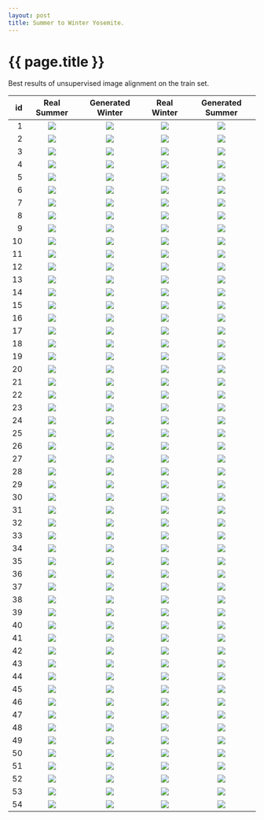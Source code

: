 ```yaml
---
layout: post
title: Summer to Winter Yosemite. 
---
```

{{ page.title }}
================

<p class="meta"> Best results of unsupervised image alignment on the train set.</p>

| id | Real Summer | Generated Winter | Real Winter | Generated Summer |
|---:|:---------:|:----------:|:----------:|:----------:|
| 1 | ![]({{site.baseurl}}/images/yosemite-supplemental/train_cherrypicked/real_A/2012-07-20-23:06:36.jpg) | ![]({{site.baseurl}}/images/yosemite-supplemental/train_cherrypicked/fake_B/2012-07-20-23:06:36.jpg) |![]({{site.baseurl}}/images/yosemite-supplemental/train_cherrypicked/real_B/2015-08-31-14:57:21.jpg) |![]({{site.baseurl}}/images/yosemite-supplemental/train_cherrypicked/fake_A/2015-08-31-14:57:21.jpg) | 
| 2 | ![]({{site.baseurl}}/images/yosemite-supplemental/train_cherrypicked/real_A/2011-09-03-16:40:04.jpg) | ![]({{site.baseurl}}/images/yosemite-supplemental/train_cherrypicked/fake_B/2011-09-03-16:40:04.jpg) |![]({{site.baseurl}}/images/yosemite-supplemental/train_cherrypicked/real_B/2014-06-07-02:12:44.jpg) |![]({{site.baseurl}}/images/yosemite-supplemental/train_cherrypicked/fake_A/2014-06-07-02:12:44.jpg) | 
| 3 | ![]({{site.baseurl}}/images/yosemite-supplemental/train_cherrypicked/real_A/2013-06-02-14:29:53.jpg) | ![]({{site.baseurl}}/images/yosemite-supplemental/train_cherrypicked/fake_B/2013-06-02-14:29:53.jpg) |![]({{site.baseurl}}/images/yosemite-supplemental/train_cherrypicked/real_B/2013-03-09-11:55:45.jpg) |![]({{site.baseurl}}/images/yosemite-supplemental/train_cherrypicked/fake_A/2013-03-09-11:55:45.jpg) | 
| 4 | ![]({{site.baseurl}}/images/yosemite-supplemental/train_cherrypicked/real_A/2015-09-07-15:49:32.jpg) | ![]({{site.baseurl}}/images/yosemite-supplemental/train_cherrypicked/fake_B/2015-09-07-15:49:32.jpg) |![]({{site.baseurl}}/images/yosemite-supplemental/train_cherrypicked/real_B/2011-06-18-14:29:28.jpg) |![]({{site.baseurl}}/images/yosemite-supplemental/train_cherrypicked/fake_A/2011-06-18-14:29:28.jpg) | 
| 5 | ![]({{site.baseurl}}/images/yosemite-supplemental/train_cherrypicked/real_A/2015-08-17-06:31:45.jpg) | ![]({{site.baseurl}}/images/yosemite-supplemental/train_cherrypicked/fake_B/2015-08-17-06:31:45.jpg) |![]({{site.baseurl}}/images/yosemite-supplemental/train_cherrypicked/real_B/2011-08-12-15:25:57.jpg) |![]({{site.baseurl}}/images/yosemite-supplemental/train_cherrypicked/fake_A/2011-08-12-15:25:57.jpg) | 
| 6 | ![]({{site.baseurl}}/images/yosemite-supplemental/train_cherrypicked/real_A/2011-06-27-10:49:57.jpg) | ![]({{site.baseurl}}/images/yosemite-supplemental/train_cherrypicked/fake_B/2011-06-27-10:49:57.jpg) |![]({{site.baseurl}}/images/yosemite-supplemental/train_cherrypicked/real_B/2012-06-01-16:14:33.jpg) |![]({{site.baseurl}}/images/yosemite-supplemental/train_cherrypicked/fake_A/2012-06-01-16:14:33.jpg) | 
| 7 | ![]({{site.baseurl}}/images/yosemite-supplemental/train_cherrypicked/real_A/2013-08-21-18:38:46.jpg) | ![]({{site.baseurl}}/images/yosemite-supplemental/train_cherrypicked/fake_B/2013-08-21-18:38:46.jpg) |![]({{site.baseurl}}/images/yosemite-supplemental/train_cherrypicked/real_B/2011-07-25-14:43:07.jpg) |![]({{site.baseurl}}/images/yosemite-supplemental/train_cherrypicked/fake_A/2011-07-25-14:43:07.jpg) | 
| 8 | ![]({{site.baseurl}}/images/yosemite-supplemental/train_cherrypicked/real_A/2014-07-26-19:45:59.jpg) | ![]({{site.baseurl}}/images/yosemite-supplemental/train_cherrypicked/fake_B/2014-07-26-19:45:59.jpg) |![]({{site.baseurl}}/images/yosemite-supplemental/train_cherrypicked/real_B/2016-09-14-03:30:15.jpg) |![]({{site.baseurl}}/images/yosemite-supplemental/train_cherrypicked/fake_A/2016-09-14-03:30:15.jpg) | 
| 9 | ![]({{site.baseurl}}/images/yosemite-supplemental/train_cherrypicked/real_A/2015-05-30-13:31:57.jpg) | ![]({{site.baseurl}}/images/yosemite-supplemental/train_cherrypicked/fake_B/2015-05-30-13:31:57.jpg) |![]({{site.baseurl}}/images/yosemite-supplemental/train_cherrypicked/real_B/2015-07-02-14:36:54.jpg) |![]({{site.baseurl}}/images/yosemite-supplemental/train_cherrypicked/fake_A/2015-07-02-14:36:54.jpg) | 
| 10 | ![]({{site.baseurl}}/images/yosemite-supplemental/train_cherrypicked/real_A/2015-11-18-02:37:24.jpg) | ![]({{site.baseurl}}/images/yosemite-supplemental/train_cherrypicked/fake_B/2015-11-18-02:37:24.jpg) |![]({{site.baseurl}}/images/yosemite-supplemental/train_cherrypicked/real_B/2014-08-10-15:06:55.jpg) |![]({{site.baseurl}}/images/yosemite-supplemental/train_cherrypicked/fake_A/2014-08-10-15:06:55.jpg) | 
| 11 | ![]({{site.baseurl}}/images/yosemite-supplemental/train_cherrypicked/real_A/2016-05-16-22:12:32.jpg) | ![]({{site.baseurl}}/images/yosemite-supplemental/train_cherrypicked/fake_B/2016-05-16-22:12:32.jpg) |![]({{site.baseurl}}/images/yosemite-supplemental/train_cherrypicked/real_B/2015-07-10-13:15:18.jpg) |![]({{site.baseurl}}/images/yosemite-supplemental/train_cherrypicked/fake_A/2015-07-10-13:15:18.jpg) | 
| 12 | ![]({{site.baseurl}}/images/yosemite-supplemental/train_cherrypicked/real_A/2016-07-27-16:46:28.jpg) | ![]({{site.baseurl}}/images/yosemite-supplemental/train_cherrypicked/fake_B/2016-07-27-16:46:28.jpg) |![]({{site.baseurl}}/images/yosemite-supplemental/train_cherrypicked/real_B/2013-07-06-17:30:17.jpg) |![]({{site.baseurl}}/images/yosemite-supplemental/train_cherrypicked/fake_A/2013-07-06-17:30:17.jpg) | 
| 13 | ![]({{site.baseurl}}/images/yosemite-supplemental/train_cherrypicked/real_A/2014-11-30-13:40:15.jpg) | ![]({{site.baseurl}}/images/yosemite-supplemental/train_cherrypicked/fake_B/2014-11-30-13:40:15.jpg) |![]({{site.baseurl}}/images/yosemite-supplemental/train_cherrypicked/real_B/2013-06-17-19:19:48.jpg) |![]({{site.baseurl}}/images/yosemite-supplemental/train_cherrypicked/fake_A/2013-06-17-19:19:48.jpg) | 
| 14 | ![]({{site.baseurl}}/images/yosemite-supplemental/train_cherrypicked/real_A/2013-07-31-18:38:06.jpg) | ![]({{site.baseurl}}/images/yosemite-supplemental/train_cherrypicked/fake_B/2013-07-31-18:38:06.jpg) |![]({{site.baseurl}}/images/yosemite-supplemental/train_cherrypicked/real_B/2011-09-01-13:44:45.jpg) |![]({{site.baseurl}}/images/yosemite-supplemental/train_cherrypicked/fake_A/2011-09-01-13:44:45.jpg) | 
| 15 | ![]({{site.baseurl}}/images/yosemite-supplemental/train_cherrypicked/real_A/2013-05-22-13:51:52.jpg) | ![]({{site.baseurl}}/images/yosemite-supplemental/train_cherrypicked/fake_B/2013-05-22-13:51:52.jpg) |![]({{site.baseurl}}/images/yosemite-supplemental/train_cherrypicked/real_B/2011-09-06-00:44:43.jpg) |![]({{site.baseurl}}/images/yosemite-supplemental/train_cherrypicked/fake_A/2011-09-06-00:44:43.jpg) | 
| 16 | ![]({{site.baseurl}}/images/yosemite-supplemental/train_cherrypicked/real_A/2011-06-28-14:13:16.jpg) | ![]({{site.baseurl}}/images/yosemite-supplemental/train_cherrypicked/fake_B/2011-06-28-14:13:16.jpg) |![]({{site.baseurl}}/images/yosemite-supplemental/train_cherrypicked/real_B/2015-06-27-04:59:47.jpg) |![]({{site.baseurl}}/images/yosemite-supplemental/train_cherrypicked/fake_A/2015-06-27-04:59:47.jpg) | 
| 17 | ![]({{site.baseurl}}/images/yosemite-supplemental/train_cherrypicked/real_A/2014-09-04-07:32:17.jpg) | ![]({{site.baseurl}}/images/yosemite-supplemental/train_cherrypicked/fake_B/2014-09-04-07:32:17.jpg) |![]({{site.baseurl}}/images/yosemite-supplemental/train_cherrypicked/real_B/2012-08-25-13:19:04.jpg) |![]({{site.baseurl}}/images/yosemite-supplemental/train_cherrypicked/fake_A/2012-08-25-13:19:04.jpg) | 
| 18 | ![]({{site.baseurl}}/images/yosemite-supplemental/train_cherrypicked/real_A/2015-07-05-17:31:57.jpg) | ![]({{site.baseurl}}/images/yosemite-supplemental/train_cherrypicked/fake_B/2015-07-05-17:31:57.jpg) |![]({{site.baseurl}}/images/yosemite-supplemental/train_cherrypicked/real_B/2014-09-14-09:55:57.jpg) |![]({{site.baseurl}}/images/yosemite-supplemental/train_cherrypicked/fake_A/2014-09-14-09:55:57.jpg) | 
| 19 | ![]({{site.baseurl}}/images/yosemite-supplemental/train_cherrypicked/real_A/2013-07-11-11:43:11.jpg) | ![]({{site.baseurl}}/images/yosemite-supplemental/train_cherrypicked/fake_B/2013-07-11-11:43:11.jpg) |![]({{site.baseurl}}/images/yosemite-supplemental/train_cherrypicked/real_B/2015-07-04-20:55:17.jpg) |![]({{site.baseurl}}/images/yosemite-supplemental/train_cherrypicked/fake_A/2015-07-04-20:55:17.jpg) | 
| 20 | ![]({{site.baseurl}}/images/yosemite-supplemental/train_cherrypicked/real_A/2013-09-08-19:48:29.jpg) | ![]({{site.baseurl}}/images/yosemite-supplemental/train_cherrypicked/fake_B/2013-09-08-19:48:29.jpg) |![]({{site.baseurl}}/images/yosemite-supplemental/train_cherrypicked/real_B/2014-11-17-06:49:53.jpg) |![]({{site.baseurl}}/images/yosemite-supplemental/train_cherrypicked/fake_A/2014-11-17-06:49:53.jpg) | 
| 21 | ![]({{site.baseurl}}/images/yosemite-supplemental/train_cherrypicked/real_A/2015-09-01-15:36:56.jpg) | ![]({{site.baseurl}}/images/yosemite-supplemental/train_cherrypicked/fake_B/2015-09-01-15:36:56.jpg) |![]({{site.baseurl}}/images/yosemite-supplemental/train_cherrypicked/real_B/2015-06-06-12:58:59.jpg) |![]({{site.baseurl}}/images/yosemite-supplemental/train_cherrypicked/fake_A/2015-06-06-12:58:59.jpg) | 
| 22 | ![]({{site.baseurl}}/images/yosemite-supplemental/train_cherrypicked/real_A/2011-06-18-14:29:28.jpg) | ![]({{site.baseurl}}/images/yosemite-supplemental/train_cherrypicked/fake_B/2011-06-18-14:29:28.jpg) |![]({{site.baseurl}}/images/yosemite-supplemental/train_cherrypicked/real_B/2015-06-27-23:02:09.jpg) |![]({{site.baseurl}}/images/yosemite-supplemental/train_cherrypicked/fake_A/2015-06-27-23:02:09.jpg) | 
| 23 | ![]({{site.baseurl}}/images/yosemite-supplemental/train_cherrypicked/real_A/2013-09-22-12:29:32.jpg) | ![]({{site.baseurl}}/images/yosemite-supplemental/train_cherrypicked/fake_B/2013-09-22-12:29:32.jpg) |![]({{site.baseurl}}/images/yosemite-supplemental/train_cherrypicked/real_B/2013-07-22-23:21:24.jpg) |![]({{site.baseurl}}/images/yosemite-supplemental/train_cherrypicked/fake_A/2013-07-22-23:21:24.jpg) | 
| 24 | ![]({{site.baseurl}}/images/yosemite-supplemental/train_cherrypicked/real_A/2016-06-07-22:56:48.jpg) | ![]({{site.baseurl}}/images/yosemite-supplemental/train_cherrypicked/fake_B/2016-06-07-22:56:48.jpg) |![]({{site.baseurl}}/images/yosemite-supplemental/train_cherrypicked/real_B/2013-07-16-00:17:37.jpg) |![]({{site.baseurl}}/images/yosemite-supplemental/train_cherrypicked/fake_A/2013-07-16-00:17:37.jpg) | 
| 25 | ![]({{site.baseurl}}/images/yosemite-supplemental/train_cherrypicked/real_A/2015-06-11-06:24:54.jpg) | ![]({{site.baseurl}}/images/yosemite-supplemental/train_cherrypicked/fake_B/2015-06-11-06:24:54.jpg) |![]({{site.baseurl}}/images/yosemite-supplemental/train_cherrypicked/real_B/2016-06-02-11:08:27.jpg) |![]({{site.baseurl}}/images/yosemite-supplemental/train_cherrypicked/fake_A/2016-06-02-11:08:27.jpg) | 
| 26 | ![]({{site.baseurl}}/images/yosemite-supplemental/train_cherrypicked/real_A/2016-05-17-01:00:57.jpg) | ![]({{site.baseurl}}/images/yosemite-supplemental/train_cherrypicked/fake_B/2016-05-17-01:00:57.jpg) |![]({{site.baseurl}}/images/yosemite-supplemental/train_cherrypicked/real_B/2016-07-07-03:49:26.jpg) |![]({{site.baseurl}}/images/yosemite-supplemental/train_cherrypicked/fake_A/2016-07-07-03:49:26.jpg) | 
| 27 | ![]({{site.baseurl}}/images/yosemite-supplemental/train_cherrypicked/real_A/2011-09-10-08:31:54.jpg) | ![]({{site.baseurl}}/images/yosemite-supplemental/train_cherrypicked/fake_B/2011-09-10-08:31:54.jpg) |![]({{site.baseurl}}/images/yosemite-supplemental/train_cherrypicked/real_B/2011-06-14-14:27:43.jpg) |![]({{site.baseurl}}/images/yosemite-supplemental/train_cherrypicked/fake_A/2011-06-14-14:27:43.jpg) | 
| 28 | ![]({{site.baseurl}}/images/yosemite-supplemental/train_cherrypicked/real_A/2013-06-15-16:32:24.jpg) | ![]({{site.baseurl}}/images/yosemite-supplemental/train_cherrypicked/fake_B/2013-06-15-16:32:24.jpg) |![]({{site.baseurl}}/images/yosemite-supplemental/train_cherrypicked/real_B/2015-07-10-08:24:46.jpg) |![]({{site.baseurl}}/images/yosemite-supplemental/train_cherrypicked/fake_A/2015-07-10-08:24:46.jpg) | 
| 29 | ![]({{site.baseurl}}/images/yosemite-supplemental/train_cherrypicked/real_A/2011-08-19-10:33:38.jpg) | ![]({{site.baseurl}}/images/yosemite-supplemental/train_cherrypicked/fake_B/2011-08-19-10:33:38.jpg) |![]({{site.baseurl}}/images/yosemite-supplemental/train_cherrypicked/real_B/2013-06-25-04:45:48.jpg) |![]({{site.baseurl}}/images/yosemite-supplemental/train_cherrypicked/fake_A/2013-06-25-04:45:48.jpg) | 
| 30 | ![]({{site.baseurl}}/images/yosemite-supplemental/train_cherrypicked/real_A/2016-07-15-10:41:53.jpg) | ![]({{site.baseurl}}/images/yosemite-supplemental/train_cherrypicked/fake_B/2016-07-15-10:41:53.jpg) |![]({{site.baseurl}}/images/yosemite-supplemental/train_cherrypicked/real_B/2014-08-27-22:33:53.jpg) |![]({{site.baseurl}}/images/yosemite-supplemental/train_cherrypicked/fake_A/2014-08-27-22:33:53.jpg) | 
| 31 | ![]({{site.baseurl}}/images/yosemite-supplemental/train_cherrypicked/real_A/2012-07-17-16:29:35.jpg) | ![]({{site.baseurl}}/images/yosemite-supplemental/train_cherrypicked/fake_B/2012-07-17-16:29:35.jpg) |![]({{site.baseurl}}/images/yosemite-supplemental/train_cherrypicked/real_B/2012-08-11-19:02:13.jpg) |![]({{site.baseurl}}/images/yosemite-supplemental/train_cherrypicked/fake_A/2012-08-11-19:02:13.jpg) | 
| 32 | ![]({{site.baseurl}}/images/yosemite-supplemental/train_cherrypicked/real_A/2015-07-10-14:27:51.jpg) | ![]({{site.baseurl}}/images/yosemite-supplemental/train_cherrypicked/fake_B/2015-07-10-14:27:51.jpg) |![]({{site.baseurl}}/images/yosemite-supplemental/train_cherrypicked/real_B/2012-08-03-13:40:45.jpg) |![]({{site.baseurl}}/images/yosemite-supplemental/train_cherrypicked/fake_A/2012-08-03-13:40:45.jpg) | 
| 33 | ![]({{site.baseurl}}/images/yosemite-supplemental/train_cherrypicked/real_A/2012-08-03-13:40:45.jpg) | ![]({{site.baseurl}}/images/yosemite-supplemental/train_cherrypicked/fake_B/2012-08-03-13:40:45.jpg) |![]({{site.baseurl}}/images/yosemite-supplemental/train_cherrypicked/real_B/2015-06-20-20:24:39.jpg) |![]({{site.baseurl}}/images/yosemite-supplemental/train_cherrypicked/fake_A/2015-06-20-20:24:39.jpg) | 
| 34 | ![]({{site.baseurl}}/images/yosemite-supplemental/train_cherrypicked/real_A/2015-06-29-10:47:05.jpg) | ![]({{site.baseurl}}/images/yosemite-supplemental/train_cherrypicked/fake_B/2015-06-29-10:47:05.jpg) |![]({{site.baseurl}}/images/yosemite-supplemental/train_cherrypicked/real_B/2010-08-24-17:43:18.jpg) |![]({{site.baseurl}}/images/yosemite-supplemental/train_cherrypicked/fake_A/2010-08-24-17:43:18.jpg) | 
| 35 | ![]({{site.baseurl}}/images/yosemite-supplemental/train_cherrypicked/real_A/2009-12-06-06:58:39.jpg) | ![]({{site.baseurl}}/images/yosemite-supplemental/train_cherrypicked/fake_B/2009-12-06-06:58:39.jpg) |![]({{site.baseurl}}/images/yosemite-supplemental/train_cherrypicked/real_B/2011-05-30-16:53:54.jpg) |![]({{site.baseurl}}/images/yosemite-supplemental/train_cherrypicked/fake_A/2011-05-30-16:53:54.jpg) | 
| 36 | ![]({{site.baseurl}}/images/yosemite-supplemental/train_cherrypicked/real_A/2015-08-31-09:41:48.jpg) | ![]({{site.baseurl}}/images/yosemite-supplemental/train_cherrypicked/fake_B/2015-08-31-09:41:48.jpg) |![]({{site.baseurl}}/images/yosemite-supplemental/train_cherrypicked/real_B/2011-05-19-11:26:37.jpg) |![]({{site.baseurl}}/images/yosemite-supplemental/train_cherrypicked/fake_A/2011-05-19-11:26:37.jpg) | 
| 37 | ![]({{site.baseurl}}/images/yosemite-supplemental/train_cherrypicked/real_A/2015-07-03-09:39:09.jpg) | ![]({{site.baseurl}}/images/yosemite-supplemental/train_cherrypicked/fake_B/2015-07-03-09:39:09.jpg) |![]({{site.baseurl}}/images/yosemite-supplemental/train_cherrypicked/real_B/2013-09-10-18:51:45.jpg) |![]({{site.baseurl}}/images/yosemite-supplemental/train_cherrypicked/fake_A/2013-09-10-18:51:45.jpg) | 
| 38 | ![]({{site.baseurl}}/images/yosemite-supplemental/train_cherrypicked/real_A/2015-06-20-10:48:25.jpg) | ![]({{site.baseurl}}/images/yosemite-supplemental/train_cherrypicked/fake_B/2015-06-20-10:48:25.jpg) |![]({{site.baseurl}}/images/yosemite-supplemental/train_cherrypicked/real_B/2016-05-17-14:48:51.jpg) |![]({{site.baseurl}}/images/yosemite-supplemental/train_cherrypicked/fake_A/2016-05-17-14:48:51.jpg) | 
| 39 | ![]({{site.baseurl}}/images/yosemite-supplemental/train_cherrypicked/real_A/2013-06-28-20:38:52.jpg) | ![]({{site.baseurl}}/images/yosemite-supplemental/train_cherrypicked/fake_B/2013-06-28-20:38:52.jpg) |![]({{site.baseurl}}/images/yosemite-supplemental/train_cherrypicked/real_B/2014-07-15-18:31:18.jpg) |![]({{site.baseurl}}/images/yosemite-supplemental/train_cherrypicked/fake_A/2014-07-15-18:31:18.jpg) | 
| 40 | ![]({{site.baseurl}}/images/yosemite-supplemental/train_cherrypicked/real_A/2016-05-24-20:53:06.jpg) | ![]({{site.baseurl}}/images/yosemite-supplemental/train_cherrypicked/fake_B/2016-05-24-20:53:06.jpg) |![]({{site.baseurl}}/images/yosemite-supplemental/train_cherrypicked/real_B/2015-07-06-20:03:53.jpg) |![]({{site.baseurl}}/images/yosemite-supplemental/train_cherrypicked/fake_A/2015-07-06-20:03:53.jpg) | 
| 41 | ![]({{site.baseurl}}/images/yosemite-supplemental/train_cherrypicked/real_A/2014-08-01-18:31:55.jpg) | ![]({{site.baseurl}}/images/yosemite-supplemental/train_cherrypicked/fake_B/2014-08-01-18:31:55.jpg) |![]({{site.baseurl}}/images/yosemite-supplemental/train_cherrypicked/real_B/2016-09-06-18:32:34.jpg) |![]({{site.baseurl}}/images/yosemite-supplemental/train_cherrypicked/fake_A/2016-09-06-18:32:34.jpg) | 
| 42 | ![]({{site.baseurl}}/images/yosemite-supplemental/train_cherrypicked/real_A/2016-07-31-17:04:34.jpg) | ![]({{site.baseurl}}/images/yosemite-supplemental/train_cherrypicked/fake_B/2016-07-31-17:04:34.jpg) |![]({{site.baseurl}}/images/yosemite-supplemental/train_cherrypicked/real_B/2016-05-28-08:19:11.jpg) |![]({{site.baseurl}}/images/yosemite-supplemental/train_cherrypicked/fake_A/2016-05-28-08:19:11.jpg) | 
| 43 | ![]({{site.baseurl}}/images/yosemite-supplemental/train_cherrypicked/real_A/2014-05-26-00:07:22.jpg) | ![]({{site.baseurl}}/images/yosemite-supplemental/train_cherrypicked/fake_B/2014-05-26-00:07:22.jpg) |![]({{site.baseurl}}/images/yosemite-supplemental/train_cherrypicked/real_B/2012-08-15-16:27:18.jpg) |![]({{site.baseurl}}/images/yosemite-supplemental/train_cherrypicked/fake_A/2012-08-15-16:27:18.jpg) | 
| 44 | ![]({{site.baseurl}}/images/yosemite-supplemental/train_cherrypicked/real_A/2016-08-01-05:15:03.jpg) | ![]({{site.baseurl}}/images/yosemite-supplemental/train_cherrypicked/fake_B/2016-08-01-05:15:03.jpg) |![]({{site.baseurl}}/images/yosemite-supplemental/train_cherrypicked/real_B/2012-06-18-18:15:08.jpg) |![]({{site.baseurl}}/images/yosemite-supplemental/train_cherrypicked/fake_A/2012-06-18-18:15:08.jpg) | 
| 45 | ![]({{site.baseurl}}/images/yosemite-supplemental/train_cherrypicked/real_A/2013-08-21-08:03:04.jpg) | ![]({{site.baseurl}}/images/yosemite-supplemental/train_cherrypicked/fake_B/2013-08-21-08:03:04.jpg) |![]({{site.baseurl}}/images/yosemite-supplemental/train_cherrypicked/real_B/2015-08-07-17:10:41.jpg) |![]({{site.baseurl}}/images/yosemite-supplemental/train_cherrypicked/fake_A/2015-08-07-17:10:41.jpg) | 
| 46 | ![]({{site.baseurl}}/images/yosemite-supplemental/train_cherrypicked/real_A/2014-09-11-13:48:29.jpg) | ![]({{site.baseurl}}/images/yosemite-supplemental/train_cherrypicked/fake_B/2014-09-11-13:48:29.jpg) |![]({{site.baseurl}}/images/yosemite-supplemental/train_cherrypicked/real_B/2016-08-19-08:31:05.jpg) |![]({{site.baseurl}}/images/yosemite-supplemental/train_cherrypicked/fake_A/2016-08-19-08:31:05.jpg) | 
| 47 | ![]({{site.baseurl}}/images/yosemite-supplemental/train_cherrypicked/real_A/2013-06-24-15:26:24.jpg) | ![]({{site.baseurl}}/images/yosemite-supplemental/train_cherrypicked/fake_B/2013-06-24-15:26:24.jpg) |![]({{site.baseurl}}/images/yosemite-supplemental/train_cherrypicked/real_B/2013-08-05-18:28:34.jpg) |![]({{site.baseurl}}/images/yosemite-supplemental/train_cherrypicked/fake_A/2013-08-05-18:28:34.jpg) | 
| 48 | ![]({{site.baseurl}}/images/yosemite-supplemental/train_cherrypicked/real_A/2014-06-05-13:29:38.jpg) | ![]({{site.baseurl}}/images/yosemite-supplemental/train_cherrypicked/fake_B/2014-06-05-13:29:38.jpg) |![]({{site.baseurl}}/images/yosemite-supplemental/train_cherrypicked/real_B/2016-08-24-22:48:35.jpg) |![]({{site.baseurl}}/images/yosemite-supplemental/train_cherrypicked/fake_A/2016-08-24-22:48:35.jpg) | 
| 49 | ![]({{site.baseurl}}/images/yosemite-supplemental/train_cherrypicked/real_A/2016-09-06-18:32:34.jpg) | ![]({{site.baseurl}}/images/yosemite-supplemental/train_cherrypicked/fake_B/2016-09-06-18:32:34.jpg) |![]({{site.baseurl}}/images/yosemite-supplemental/train_cherrypicked/real_B/2010-10-05-19:08:31.jpg) |![]({{site.baseurl}}/images/yosemite-supplemental/train_cherrypicked/fake_A/2010-10-05-19:08:31.jpg) | 
| 50 | ![]({{site.baseurl}}/images/yosemite-supplemental/train_cherrypicked/real_A/2011-08-06-22:38:35.jpg) | ![]({{site.baseurl}}/images/yosemite-supplemental/train_cherrypicked/fake_B/2011-08-06-22:38:35.jpg) |![]({{site.baseurl}}/images/yosemite-supplemental/train_cherrypicked/real_B/2016-06-13-13:57:54.jpg) |![]({{site.baseurl}}/images/yosemite-supplemental/train_cherrypicked/fake_A/2016-06-13-13:57:54.jpg) | 
| 51 | ![]({{site.baseurl}}/images/yosemite-supplemental/train_cherrypicked/real_A/2015-05-15-18:26:45.jpg) | ![]({{site.baseurl}}/images/yosemite-supplemental/train_cherrypicked/fake_B/2015-05-15-18:26:45.jpg) |![]({{site.baseurl}}/images/yosemite-supplemental/train_cherrypicked/real_B/2011-07-03-07:34:06.jpg) |![]({{site.baseurl}}/images/yosemite-supplemental/train_cherrypicked/fake_A/2011-07-03-07:34:06.jpg) | 
| 52 | ![]({{site.baseurl}}/images/yosemite-supplemental/train_cherrypicked/real_A/2016-08-15-09:41:23.jpg) | ![]({{site.baseurl}}/images/yosemite-supplemental/train_cherrypicked/fake_B/2016-08-15-09:41:23.jpg) |![]({{site.baseurl}}/images/yosemite-supplemental/train_cherrypicked/real_B/2011-09-03-16:40:04.jpg) |![]({{site.baseurl}}/images/yosemite-supplemental/train_cherrypicked/fake_A/2011-09-03-16:40:04.jpg) | 
| 53 | ![]({{site.baseurl}}/images/yosemite-supplemental/train_cherrypicked/real_A/2012-08-17-18:26:47.jpg) | ![]({{site.baseurl}}/images/yosemite-supplemental/train_cherrypicked/fake_B/2012-08-17-18:26:47.jpg) |![]({{site.baseurl}}/images/yosemite-supplemental/train_cherrypicked/real_B/2013-08-15-08:58:14.jpg) |![]({{site.baseurl}}/images/yosemite-supplemental/train_cherrypicked/fake_A/2013-08-15-08:58:14.jpg) | 
| 54 | ![]({{site.baseurl}}/images/yosemite-supplemental/train_cherrypicked/real_A/2015-07-29-20:31:04.jpg) | ![]({{site.baseurl}}/images/yosemite-supplemental/train_cherrypicked/fake_B/2015-07-29-20:31:04.jpg) |![]({{site.baseurl}}/images/yosemite-supplemental/train_cherrypicked/real_B/2016-09-05-10:43:55.jpg) |![]({{site.baseurl}}/images/yosemite-supplemental/train_cherrypicked/fake_A/2016-09-05-10:43:55.jpg) | 
